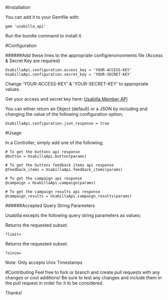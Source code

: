 #Installation

You can add it to your Gemfile with:
```
gem 'usabilla_api'
```
Run the bundle command to install it.

#Configuration

######Add these lines to the appropriate config/environments file
(Access & Secret Key are required)
```
UsabillaApi.configuration.access_key = 'YOUR-ACCESS-KEY'
UsabillaApi.configuration.secret_key = 'YOUR-SECRET-KEY'
```
Change 'YOUR-ACCESS-KEY' & 'YOUR-SECRET-KEY' to appropriate values.

Get your access and secret key here: [Usabilla Member API](https://usabilla.com/member/api)

You can either return an Object (default) or a JSON by including and changing the value of the following configuration option;
```
UsabillaApi.configuration.json_response = true
```

#Usage

In a Controller, simply add one of the following;
```
# To get the buttons api response
@button = UsabillaApi.button(params)

# To get the buttons feedback items api response
@feedback_items = UsabillaApi.feedback_items(params)

# To get the campaign api response
@campaign = UsabillaApi.campaign(params)

# To get the campaign results api response
@campaign_results = UsabillaApi.campaign_results(params)
```

######Accepted Query String Parameters

Usabilla excepts the following query string parameters as values;

Returns the requested subset.
```
?limit=
```
Returns the requested subset.
```
?since= 
```
Note: Only accepts Unix Timestamps

#Contributing
Feel free to fork or branch and create pull requests with any changes or cool additions!
Be sure to test any changes and include them in the pull request in order for it to be considered.

Thanks!
